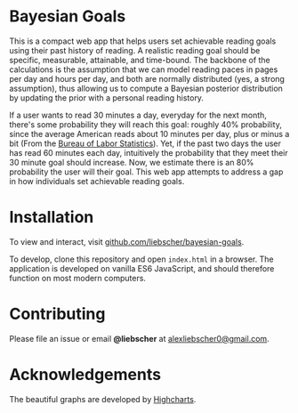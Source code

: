 # Bayesian Goals

This is a compact web app that helps users set achievable reading goals using their past history of reading. A realistic reading goal should be specific, measurable, attainable, and time-bound. The backbone of the calculations is the assumption that we can model reading paces in pages per day and hours per day, and both are normally distributed (yes, a strong assumption), thus allowing us to compute a Bayesian posterior distribution by updating the prior with a personal reading history.

If a user wants to read 30 minutes a day, everyday for the next month, there's some probability they will reach this goal: roughly 40% probability, since the average American reads about 10 minutes per day, plus or minus a bit (From the [Bureau of Labor Statistics](https://www.bls.gov/news.release/atus.nr0.htm)). Yet, if the past two days the user has read 60 minutes each day, intuitively the probability that they meet their 30 minute goal should increase. Now, we estimate there is an 80% probability the user will their goal. This web app attempts to address a gap in how individuals set achievable reading goals.

# Installation

To view and interact, visit [github.com/liebscher/bayesian-goals](https://github.com/liebscher/bayesian-goals).

To develop, clone this repository and open `index.html` in a browser. The application is developed on vanilla ES6 JavaScript, and should therefore function on most modern computers.

# Contributing

Please file an issue or email **@liebscher** at alexliebscher0@gmail.com.

# Acknowledgements

The beautiful graphs are developed by [Highcharts](https://www.highcharts.com/).
